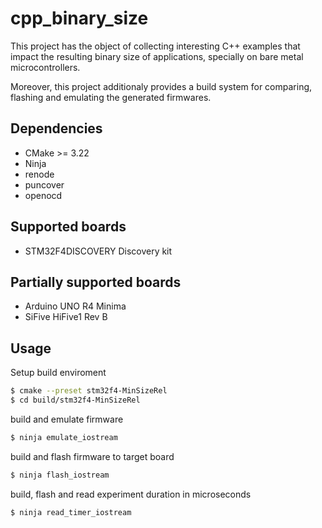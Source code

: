 # cpp_binary_size

This project has the object of collecting interesting C++ examples
that impact the resulting binary size of applications,
specially on bare metal microcontrollers.

Moreover, this project additionaly provides a build system
for comparing, flashing and emulating the generated firmwares.

## Dependencies
- CMake >= 3.22
- Ninja
- renode
- puncover
- openocd

## Supported boards
- STM32F4DISCOVERY Discovery kit

## Partially supported boards
- Arduino UNO R4 Minima
- SiFive HiFive1 Rev B

## Usage

Setup build enviroment

```bash
$ cmake --preset stm32f4-MinSizeRel
$ cd build/stm32f4-MinSizeRel
```

build and emulate firmware

```bash
$ ninja emulate_iostream
```

build and flash firmware to target board

```bash
$ ninja flash_iostream
```

build, flash and read experiment duration in microseconds

```bash
$ ninja read_timer_iostream
```
